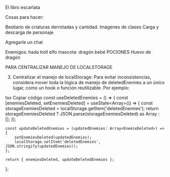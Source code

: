 El libro escarlata

Cosas para hacer:



Bestiario de criaturas derrotadas y cantidad.
Imágenes de clases
Carga y descarga de personaje

Agregarle un chat

Enemigos: hada
troll
elfo
mascota: dragón bebé
POCIONES
Huevo de dragón

PARA CENTRALIZAR MANEJO DE LOCALSTORAGE


3. Centralizar el manejo de localStorage:
Para evitar inconsistencias, considera mover toda la lógica de manejo de deletedEnemies a un único lugar, como un hook o función reutilizable. Por ejemplo:

tsx
Copiar código
const useDeletedEnemies = () => {
    const [enemiesDeleted, setEnemiesDeleted] = useState<Array<EnemieDeleted>>(() => {
        const storageEnemiesDeleted = localStorage.getItem('deletedEnemies');
        return storageEnemiesDeleted ? JSON.parse(storageEnemiesDeleted) as Array<EnemieDeleted> : [];
    });

    const updateDeletedEnemies = (updatedEnemies: Array<EnemieDeleted>) => {
        setEnemiesDeleted(updatedEnemies);
        localStorage.setItem('deletedEnemies', JSON.stringify(updatedEnemies));
    };

    return { enemiesDeleted, updateDeletedEnemies };
};

